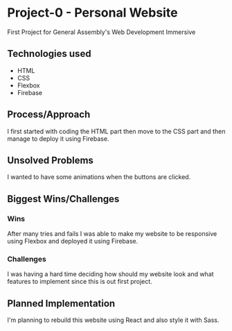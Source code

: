 <h1>Project-0 - Personal Website</h1>
First Project for General Assembly's Web Development Immersive

<h2>Technologies used</h2>
<ul>
  <li>HTML</li>
  <li>CSS</li>
  <li>Flexbox</li>
  <li>Firebase</li>
</ul>
<h2>Process/Approach</h2>
I first started with coding the HTML part then move to the CSS part and then manage to deploy it using Firebase.

<h2>Unsolved Problems</h2>
I wanted to have some animations when the buttons are clicked.

<h2>Biggest Wins/Challenges</h2>
<h3>Wins</h3>
After many tries and fails I was able to make my website to be responsive using Flexbox and deployed it using Firebase.
<h3>Challenges</h3>
I was having a hard time deciding how should my website look and what features to implement since this is out first project.

<h2>Planned Implementation</h2>
I'm planning to rebuild this website using React and also style it with Sass.
